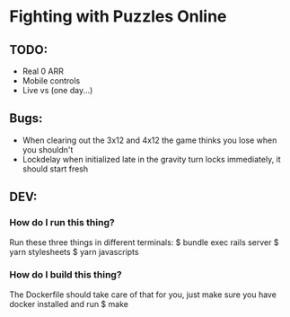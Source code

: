 # Fighting with Puzzles Online

## TODO:

 * Real 0 ARR
 * Mobile controls
 * Live vs (one day...)

## Bugs:

 * When clearing out the 3x12 and 4x12 the game thinks you lose when you shouldn't
 * Lockdelay when initialized late in the gravity turn locks immediately, it
   should start fresh

## DEV:

### How do I run this thing?

Run these three things in different terminals:
$ bundle exec rails server
$ yarn stylesheets
$ yarn javascripts

### How do I build this thing?

The Dockerfile should take care of that for you, just make sure you have docker
installed and run
$ make
